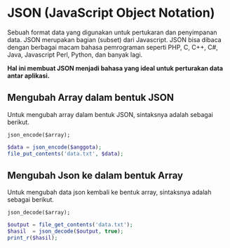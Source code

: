 # JSON (JavaScript Object Notation)

Sebuah format data yang digunakan untuk pertukaran dan penyimpanan data.
JSON merupakan bagian (subset) dari Javascript. JSON bisa dibaca dengan berbagai macam bahasa pemrograman seperti PHP, C, C++, C#, Java, Javascript Perl, Python, dan banyak lagi.

**Hal ini membuat JSON menjadi bahasa yang ideal untuk perturakan data antar aplikasi.**

## Mengubah Array dalam bentuk JSON

Untuk mengubah array dalam bentuk JSON, sintaksnya adalah sebagai berikut.

`json_encode($array);`

```php
$data = json_encode($anggota);
file_put_contents('data.txt', $data);
```

## Mengubah Json ke dalam bentuk Array

Untuk mengubah data json kembali ke bentuk array, sintaksnya adalah sebagai berikut.

`json_decode($array);`

```php
$output = file_get_contents('data.txt');
$hasil  = json_decode($output, true);
print_r($hasil);
```
